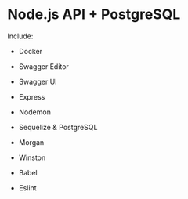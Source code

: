 # Node.js API + PostgreSQL

Include:

- Docker
- Swagger Editor
- Swagger UI

- Express
- Nodemon
- Sequelize & PostgreSQL
- Morgan
- Winston

- Babel
- Eslint